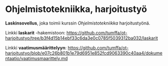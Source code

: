 # Ohjelmistotekniikka, harjoitustyö

**Laskinsovellus**, joka toimii kurssin *Ohjelmistotekniikka* harjoitustyönä.

Linkki **laskarit** -hakemistoon:
https://github.com/tumffa/ot-harjoitustyo/tree/b3f4d15b14ebf33c6da3e0c0785f5039312ba032/laskarit

Linkki **vaatimusmäärittelyyn**:
https://github.com/tumffa/ot-harjoitustyo/blob/e07c26b801b1e79d6951e852fcd9063390c40aa4/dokumentaatio/vaatimusmaarittely.md
